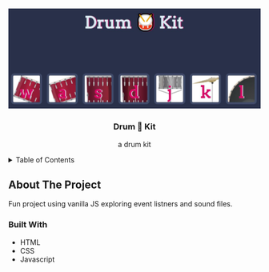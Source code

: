 <a name="readme-top"></a>
<!-- PROJECT LOGO -->
<br />
<div align="center">
    <img src="images/drumkitsplash.jpg" alt="Splash" height="75%" width="auto">
</div>
<div align="center">
<h3 align="center">Drum 🥁 Kit</h3>
  <p align="center">
    a drum kit
    <br />
  </p>
</div>



<!-- TABLE OF CONTENTS -->
<details>
  <summary>Table of Contents</summary>
  <ol>
    <li>
      <a href="#about-the-project">About The Project</a>
      <ul>
        <li><a href="#built-with">Built With</a></li>
      </ul>
    </li>
  </ol>
</details>



<!-- ABOUT THE PROJECT -->
## About The Project
Fun project using vanilla JS exploring event listners and sound files.

### Built With

* HTML
* CSS
* Javascript
